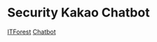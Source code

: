 # Security Kakao Chatbot

[ITForest]("http://www.itforest.net/")
[Chatbot]("https://pf.kakao.com/_xfXbxeK")
